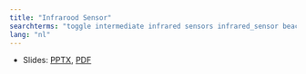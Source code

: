 ```yaml
---
title: "Infrarood Sensor"
searchterms: "toggle intermediate infrared sensors infrared_sensor beacon remote remote_control infrarood_sensor"
lang: "nl"
---
```

 <ul>
 <li class="ng-binding">Slides:
 <a href="ProgrammingLessons/intermediate/Infrared.pptx">PPTX</a>,
 <a href="ProgrammingLessons/intermediate/Infrared.pdf">PDF</a>
 </li>
 </ul>
